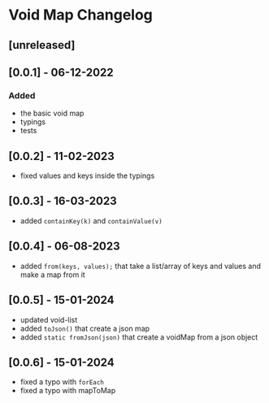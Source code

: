 # Void Map Changelog

## [unreleased]

## [0.0.1] - 06-12-2022

### Added
- the basic void map
- typings
- tests

## [0.0.2] - 11-02-2023
- fixed values and keys inside the typings

## [0.0.3] - 16-03-2023
- added `containKey(k)` and `containValue(v)`

## [0.0.4] - 06-08-2023
- added `from(keys, values);` that take a list/array of keys and values and make a map from it

## [0.0.5] - 15-01-2024
- updated void-list
- added `toJson()` that create a json map
- added `static fromJson(json)` that create a voidMap from a json object

## [0.0.6] - 15-01-2024
- fixed a typo with `forEach`
- fixed a typo with mapToMap